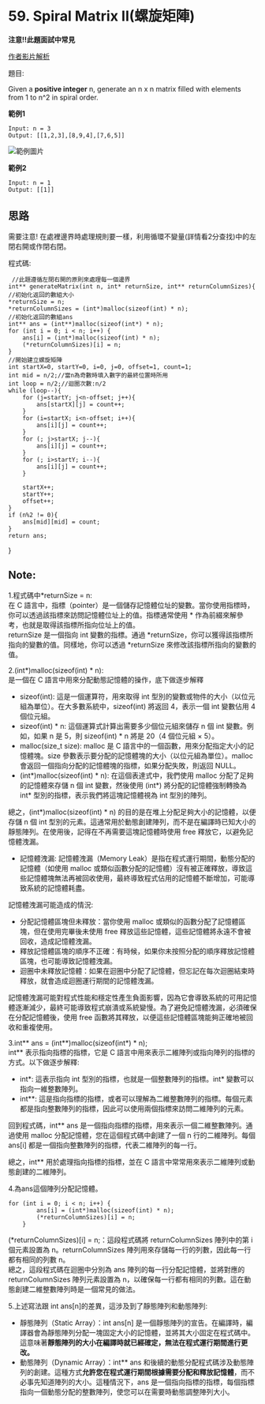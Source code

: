 # 59. Spiral Matrix II(螺旋矩陣)

**注意!!此題面試中常見**

[作者影片解析](https://www.bilibili.com/video/BV1SL4y1N7mV/?spm_id_from=333.788&vd_source=e5c4608edb1022c777c24216627ab94c)

題目:

Given a **positive integer** n, generate an n x n matrix filled with elements from 1 to n^2 in spiral order.

**範例1**

    Input: n = 3
    Output: [[1,2,3],[8,9,4],[7,6,5]]
![範例圖片](https://assets.leetcode.com/uploads/2020/11/13/spiraln.jpg)

**範例2**

    Input: n = 1
    Output: [[1]]

## 思路

需要注意! 在處裡邊界時處理規則要一樣，利用循環不變量(詳情看2分查找)中的左閉右開或作閉右閉。

程式碼:

     //此題遵循左閉右開的原則來處理每一個邊界
    int** generateMatrix(int n, int* returnSize, int** returnColumnSizes){
    //初始化返回的數組大小
    *returnSize = n;
    *returnColumnSizes = (int*)malloc(sizeof(int) * n);
    //初始化返回的數組ans
    int** ans = (int**)malloc(sizeof(int*) * n);
    for (int i = 0; i < n; i++) {
        ans[i] = (int*)malloc(sizeof(int) * n);
        (*returnColumnSizes)[i] = n;
    }
    //開始建立螺旋矩陣
    int startX=0, startY=0, i=0, j=0, offset=1, count=1;
    int mid = n/2;//當n為奇數時填入數字的最終位置時所用
    int loop = n/2;//迴圈次數:n/2
    while (loop--){
        for (j=startY; j<n-offset; j++){
            ans[startX][j] = count++;
        }
        for (i=startX; i<n-offset; i++){
            ans[i][j] = count++;
        }
        for (; j>startX; j--){
            ans[i][j] = count++;
        }
        for (; i>startY; i--){
            ans[i][j] = count++;
        }

        startX++;
        startY++;
        offset++;
    }
    if (n%2 != 0){
        ans[mid][mid] = count;
    }
    return ans;
}


## Note:

1.程式碼中*returnSize = n:\
在 C 語言中，指標（pointer）是一個儲存記憶體位址的變數。當你使用指標時，你可以透過該指標來訪問記憶體位址上的值。指標通常使用 * 作為前綴來解參考，也就是取得該指標所指向位址上的值。\
returnSize 是一個指向 int 變數的指標。通過 *returnSize，你可以獲得該指標所指向的變數的值。同樣地，你可以透過 *returnSize 來修改該指標所指向的變數的值。

2.(int*)malloc(sizeof(int) * n):\
是一個在 C 語言中用來分配動態記憶體的操作，底下做逐步解釋
+ sizeof(int): 這是一個運算符，用來取得 int 型別的變數或物件的大小（以位元組為單位）。在大多數系統中，sizeof(int) 將返回 4，表示一個 int 變數佔用 4 個位元組。
+ sizeof(int) * n: 這個運算式計算出需要多少個位元組來儲存 n 個 int 變數。例如，如果 n 是 5，則 sizeof(int) * n 將是 20（4 個位元組 × 5）。
+ malloc(size_t size): malloc 是 C 語言中的一個函數，用來分配指定大小的記憶體塊。size 參數表示要分配的記憶體塊的大小（以位元組為單位）。malloc 會返回一個指向分配的記憶體塊的指標，如果分配失敗，則返回 NULL。
+ (int*)malloc(sizeof(int) * n): 在這個表達式中，我們使用 malloc 分配了足夠的記憶體來存儲 n 個 int 變數，然後使用 (int*) 將分配的記憶體強制轉換為 int* 型別的指標，表示我們將這塊記憶體視為 int 型別的陣列。

總之，(int*)malloc(sizeof(int) * n) 的目的是在堆上分配足夠大小的記憶體，以便存儲 n 個 int 型別的元素。這通常用於動態創建陣列，而不是在編譯時已知大小的靜態陣列。在使用後，記得在不再需要這塊記憶體時使用 free 釋放它，以避免記憶體洩漏。
+ 記憶體洩漏: 記憶體洩漏（Memory Leak）是指在程式運行期間，動態分配的記憶體（如使用 malloc 或類似函數分配的記憶體）沒有被正確釋放，導致這些記憶體塊無法再被回收使用，最終導致程式佔用的記憶體不斷增加，可能導致系統的記憶體耗盡。

記憶體洩漏可能造成的情況:
+ 分配記憶體區塊但未釋放：當你使用 malloc 或類似的函數分配了記憶體區塊，但在使用完畢後未使用 free 釋放這些記憶體，這些記憶體將永遠不會被回收，造成記憶體洩漏。
+ 釋放記憶體區塊的順序不正確：有時候，如果你未按照分配的順序釋放記憶體區塊，也可能導致記憶體洩漏。
+ 迴圈中未釋放記憶體：如果在迴圈中分配了記憶體，但忘記在每次迴圈結束時釋放，就會造成迴圈運行期間的記憶體洩漏。

記憶體洩漏可能對程式性能和穩定性產生負面影響，因為它會導致系統的可用記憶體逐漸減少，最終可能導致程式崩潰或系統變慢。為了避免記憶體洩漏，必須確保在分配記憶體後，使用 free 函數將其釋放，以便這些記憶體區塊能夠正確地被回收和重複使用。

3.int** ans = (int**)malloc(sizeof(int*) * n);\
int** 表示指向指標的指標，它是 C 語言中用來表示二維陣列或指向陣列的指標的方式。以下做逐步解釋:
+ int*: 這表示指向 int 型別的指標，也就是一個整數陣列的指標。int* 變數可以指向一維整數陣列。
+ int**: 這是指向指標的指標，或者可以理解為二維整數陣列的指標。每個元素都是指向整數陣列的指標，因此可以使用兩個指標來訪問二維陣列的元素。

回到程式碼，int** ans 是一個指向指標的指標，用來表示一個二維整數陣列。通過使用 malloc 分配記憶體，您在這個程式碼中創建了一個 n 行的二維陣列。每個 ans[i] 都是一個指向整數陣列的指標，代表二維陣列的每一行。

總之，int** 用於處理指向指標的指標，並在 C 語言中常常用來表示二維陣列或動態創建的二維陣列。

4.為ans這個陣列分配記憶體。
   
    for (int i = 0; i < n; i++) {
            ans[i] = (int*)malloc(sizeof(int) * n);
            (*returnColumnSizes)[i] = n;
        }

(*returnColumnSizes)[i] = n;：這段程式碼將 returnColumnSizes 陣列中的第 i 個元素設置為 n。returnColumnSizes 陣列用來存儲每一行的列數，因此每一行都有相同的列數 n。\
總之，這段程式碼在迴圈中分別為 ans 陣列的每一行分配記憶體，並將對應的 returnColumnSizes 陣列元素設置為 n，以確保每一行都有相同的列數。這在動態創建二維整數陣列時是一個常見的做法。

5.上述寫法跟 int ans[n]的差異，這涉及到了靜態陣列和動態陣列:
+ 靜態陣列（Static Array）：int ans[n] 是一個靜態陣列的宣告。在編譯時，編譯器會為靜態陣列分配一塊固定大小的記憶體，並將其大小固定在程式碼中。這意味著**靜態陣列的大小在編譯時就已經確定，無法在程式運行期間進行更改。**
+ 動態陣列（Dynamic Array）：int** ans 和後續的動態分配程式碼涉及動態陣列的創建。這種方式**允許您在程式運行期間根據需要分配和釋放記憶體**，而不必事先知道陣列的大小。這種情況下，ans 是一個指向指標的指標，每個指標指向一個動態分配的整數陣列，使您可以在需要時動態調整陣列大小。

